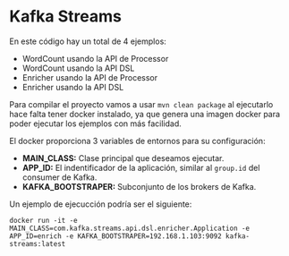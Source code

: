 # Kafka Streams

En este código hay un total de 4 ejemplos:

* WordCount usando la API de Processor
* WordCount usando la API DSL
* Enricher usando la API de Processor
* Enricher usando la API DSL

Para compilar el proyecto vamos a usar `mvn clean package` al ejecutarlo hace falta tener docker instalado, ya que genera una imagen docker para poder ejecutar los ejemplos con más facilidad.

El docker proporciona 3 variables de entornos para su configuración:

* **MAIN_CLASS:** Clase principal que deseamos ejecutar.
* **APP_ID:** El indentificador de la aplicación, similar al `group.id` del consumer de Kafka.
* **KAFKA_BOOTSTRAPER:** Subconjunto de los brokers de Kafka.

Un ejemplo de ejecucción podría ser el siguiente:

```
docker run -it -e MAIN_CLASS=com.kafka.streams.api.dsl.enricher.Application -e APP_ID=enrich -e KAFKA_BOOTSTRAPER=192.168.1.103:9092 kafka-streams:latest
```
